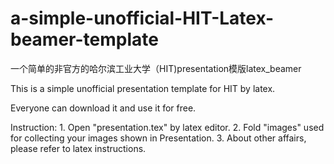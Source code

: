 # a-simple-unofficial-HIT-Latex-beamer-template

一个简单的非官方的哈尔滨工业大学（HIT)presentation模版latex_beamer


This is a simple unofficial presentation template for HIT by latex.

Everyone can download it and use it for free.

Instruction: 1. Open "presentation.tex"  by latex editor.
             2. Fold "images" used for collecting your images shown in Presentation.
             3. About other affairs, please  refer to latex instructions.
